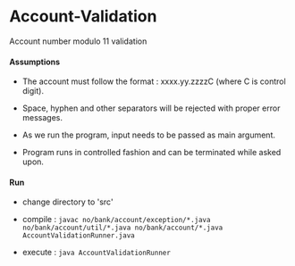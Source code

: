 # Account-Validation

Account number  modulo 11 validation

#### Assumptions

- The account must follow the format : xxxx.yy.zzzzC (where C is control digit).

- Space, hyphen  and other separators will be rejected with proper error messages.

- As we run the program, input needs to be passed as main argument.

- Program runs in controlled fashion and can be terminated while asked upon.

#### Run

- change directory to 'src'

- compile : ```javac no/bank/account/exception/*.java no/bank/account/util/*.java no/bank/account/*.java AccountValidationRunner.java```

- execute : ```java AccountValidationRunner```
